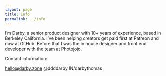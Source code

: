 ```yaml
---
layout: page
title: Info
permalink: ../info
---
```


I’m Darby, a senior product designer with 10+ years of experience, based in Berkeley California. I’ve been helping creators get paid first at Patreon and now at GitHub. Before that I was the in house designer and front end developer with the team at Photojojo.

Contact information:

hello@darby.zone
@ddddarby
IN/darbythomas
